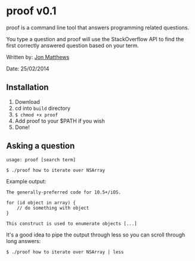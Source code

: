 # proof v0.1

proof is a command line tool that answers programming related questions.

You type a question and proof will use the StackOverflow API to find the first correctly answered question based on your term.

Written by: [Jon Matthews](https://github.com/joncarlmatthews)

Date: 25/02/2014

## Installation

1. Download
2. cd into `build` directory
3. `$ chmod +x proof`
4. Add proof to your $PATH if you wish
5. Done!

## Asking a question

````usage: proof [search term]````

````$ ./proof how to iterate over NSArray````

Example output:

	The generally-preferred code for 10.5+/iOS.

	for (id object in array) {
	    // do something with object
	}

	This construct is used to enumerate objects [...]

It's a good idea to pipe the output through less so you can scroll through long answers:

	$ ./proof how to iterate over NSArray | less

